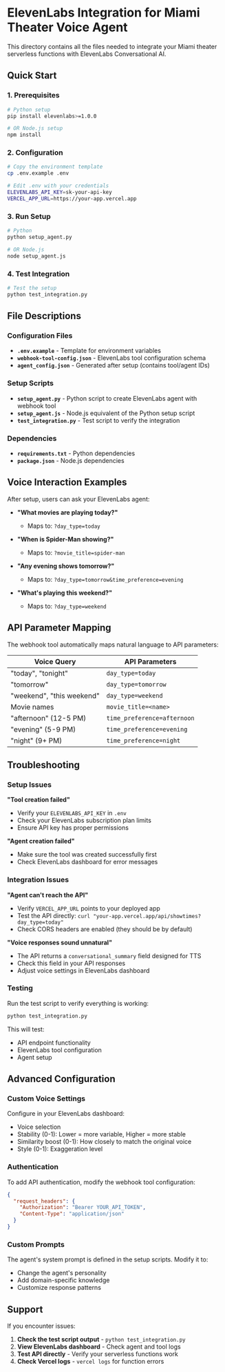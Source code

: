 # ElevenLabs Integration for Miami Theater Voice Agent

This directory contains all the files needed to integrate your Miami theater serverless functions with ElevenLabs Conversational AI.

## Quick Start

### 1. Prerequisites

```bash
# Python setup
pip install elevenlabs>=1.0.0

# OR Node.js setup
npm install
```

### 2. Configuration

```bash
# Copy the environment template
cp .env.example .env

# Edit .env with your credentials
ELEVENLABS_API_KEY=sk-your-api-key
VERCEL_APP_URL=https://your-app.vercel.app
```

### 3. Run Setup

```bash
# Python
python setup_agent.py

# OR Node.js
node setup_agent.js
```

### 4. Test Integration

```bash
# Test the setup
python test_integration.py
```

## File Descriptions

### Configuration Files
- **`.env.example`** - Template for environment variables
- **`webhook-tool-config.json`** - ElevenLabs tool configuration schema
- **`agent_config.json`** - Generated after setup (contains tool/agent IDs)

### Setup Scripts
- **`setup_agent.py`** - Python script to create ElevenLabs agent with webhook tool
- **`setup_agent.js`** - Node.js equivalent of the Python setup script
- **`test_integration.py`** - Test script to verify the integration

### Dependencies
- **`requirements.txt`** - Python dependencies
- **`package.json`** - Node.js dependencies

## Voice Interaction Examples

After setup, users can ask your ElevenLabs agent:

- **"What movies are playing today?"**
  - Maps to: `?day_type=today`

- **"When is Spider-Man showing?"**
  - Maps to: `?movie_title=spider-man`

- **"Any evening shows tomorrow?"**
  - Maps to: `?day_type=tomorrow&time_preference=evening`

- **"What's playing this weekend?"**
  - Maps to: `?day_type=weekend`

## API Parameter Mapping

The webhook tool automatically maps natural language to API parameters:

| Voice Query | API Parameters |
|-------------|----------------|
| "today", "tonight" | `day_type=today` |
| "tomorrow" | `day_type=tomorrow` |
| "weekend", "this weekend" | `day_type=weekend` |
| Movie names | `movie_title=<name>` |
| "afternoon" (12-5 PM) | `time_preference=afternoon` |
| "evening" (5-9 PM) | `time_preference=evening` |
| "night" (9+ PM) | `time_preference=night` |

## Troubleshooting

### Setup Issues

**"Tool creation failed"**
- Verify your `ELEVENLABS_API_KEY` in `.env`
- Check your ElevenLabs subscription plan limits
- Ensure API key has proper permissions

**"Agent creation failed"**
- Make sure the tool was created successfully first
- Check ElevenLabs dashboard for error messages

### Integration Issues

**"Agent can't reach the API"**
- Verify `VERCEL_APP_URL` points to your deployed app
- Test the API directly: `curl "your-app.vercel.app/api/showtimes?day_type=today"`
- Check CORS headers are enabled (they should be by default)

**"Voice responses sound unnatural"**
- The API returns a `conversational_summary` field designed for TTS
- Check this field in your API responses
- Adjust voice settings in ElevenLabs dashboard

### Testing

Run the test script to verify everything is working:

```bash
python test_integration.py
```

This will test:
- API endpoint functionality
- ElevenLabs tool configuration
- Agent setup

## Advanced Configuration

### Custom Voice Settings

Configure in your ElevenLabs dashboard:
- Voice selection
- Stability (0-1): Lower = more variable, Higher = more stable
- Similarity boost (0-1): How closely to match the original voice
- Style (0-1): Exaggeration level

### Authentication

To add API authentication, modify the webhook tool configuration:

```json
{
  "request_headers": {
    "Authorization": "Bearer YOUR_API_TOKEN",
    "Content-Type": "application/json"
  }
}
```

### Custom Prompts

The agent's system prompt is defined in the setup scripts. Modify it to:
- Change the agent's personality
- Add domain-specific knowledge
- Customize response patterns

## Support

If you encounter issues:

1. **Check the test script output** - `python test_integration.py`
2. **View ElevenLabs dashboard** - Check agent and tool logs
3. **Test API directly** - Verify your serverless functions work
4. **Check Vercel logs** - `vercel logs` for function errors